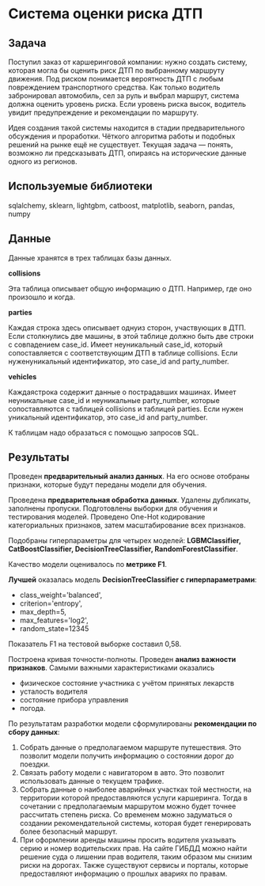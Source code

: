 # Система оценки риска ДТП

## Задача

Поступил заказ от каршеринговой компании: нужно создать систему, которая могла бы оценить риск ДТП по выбранному маршруту движения. Под риском понимается вероятность ДТП с любым повреждением транспортного средства. Как только водитель забронировал автомобиль, сел за руль и выбрал маршрут, система должна оценить уровень риска. Если уровень риска высок, водитель увидит предупреждение и рекомендации по маршруту.

Идея создания такой системы находится в стадии предварительного обсуждения и проработки. Чёткого алгоритма работы и подобных решений на рынке ещё не существует. Текущая задача — понять, возможно ли предсказывать ДТП, опираясь на исторические данные одного из регионов.

## Используемые библиотеки

sqlalchemy, sklearn, lightgbm, catboost, matplotlib, seaborn,  pandas, numpy

## Данные

Данные хранятся в трех таблицах базы данных.

**collisions**

Эта таблица описывает общую информацию о ДТП. Например, где оно произошло и когда.

**parties**

Каждая строка здесь описывает однуиз сторон, участвующих в ДТП. Если столкнулись две машины, в этой таблице должно быть две строки с совпадением case_id. Имеет неуникальный case_id, который сопоставляется с соответствующим ДТП в таблице collisions. Если нуженуникальный идентификатор, это case_id and party_number. 

**vehicles**

Каждаястрока содержит данные о пострадавших машинах. Имеет неуникальные case_id и неуникальные party_number, которые сопоставляются с таблицей collisions и таблицей parties. Если нужен уникальный идентификатор, это case_id and party_number.

К таблицам надо образаться с помощью запросов SQL.

## Результаты

Проведен **предварительный анализ данных**. На его основе отобраны признаки, которые будут переданы модели для обучения.

Проведена **предварительная обработка данных**. Удалены дубликаты, заполнены пропуски. Подготовлены выборки для обучения и тестирования моделей. Проведено One-Hot кодирование категориальных признаков, затем масштабирование всех признаков.

Подобраны гиперпараметры для четырех моделей: **LGBMClassifier, CatBoostClassifier, DecisionTreeClassifier, RandomForestClassifier**. 

Качество модели оценивалось по **метрике F1**.

**Лучшей** оказалась модель **DecisionTreeClassifier с гиперпараметрами**:
- class_weight='balanced', 
- criterion='entropy',
- max_depth=5, 
- max_features='log2', 
- random_state=12345

Показатель F1 на тестовой выборке составил 0,58.

Построена кривая точности-полноты. Проведен **анализ важности признаков**. 
Самыми важными характеристиками оказались 
- физическое состояние участника с учётом принятых лекарств
- усталость водителя
- состояние прибора управления
- погода.

По результатам разработки модели сформулированы **рекомендации по сбору данных**:
    
1.	Собрать данные о предполагаемом маршруте путешествия. Это позволит модели получить информацию о состоянии дорог до поездки.
2.	Связать работу модели с навигатором в авто. Это позволит использовать данные о текущем трафике.
3.	Собрать данные о наиболее аварийных участках той местности, на территории которой предоставляются услуги каршеринга. Тогда в сочетании с предполагаемым маршрутом можно будет точнее рассчитать степень риска. Со временем можно задуматься о создании рекомендательной системы, которая будет генерировать более безопасный маршрут.
4.	При оформлении аренды машины просить водителя указывать серию и номер водительских прав. На сайте ГИБДД можно найти решение суда о лишении прав водителя, таким образом мы снизим риски на дорогах. Также существуют сервисы и порталы, которые предоставляют информацию о прошлых авариях по правам.
